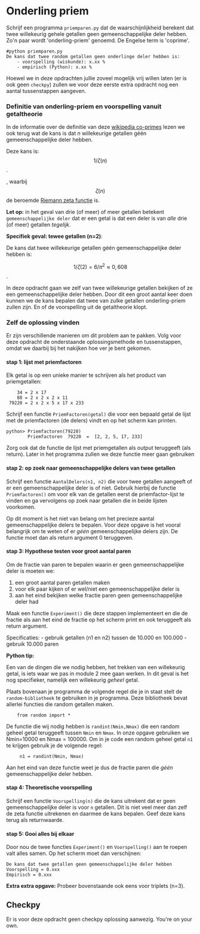 # Onderling priem

Schrijf een programma `priemparen.py` dat de waarschijnlijkheid berekent dat twee willekeurig gehele getallen geen gemeenschappelijke deler hebben. Zo'n paar wordt
'onderling-priem' genoemd. De Engelse term is 'coprime'.

    #python priemparen.py
    De kans dat twee random getallen geen onderlinge deler hebben is:
        - voorspelling (wiskunde): x.xx %
	    - empirisch (Python): x.xx %

Hoewel we in deze opdrachten jullie zoveel mogelijk vrij willen laten (er is ook geen `checkpy`) zullen we voor deze eerste extra opdracht nog een aantal tussenstappen aangeven. 

### Definitie van onderling-priem en voorspelling vanuit getaltheorie
	    
In de informatie over de definitie van deze [wikipedia co-primes](https://en.wikipedia.org/wiki/Coprime_integers) lezen we ook terug wat de kans is dat *n* willekeurige getallen géén gemeenschappelijke deler hebben. 

Deze kans is: $$1/\zeta(n)$$. 

, waarbij $$\zeta(n)$$ de beroemde [Riemann zeta functie](https://en.wikipedia.org/wiki/Riemann_zeta_function) is.

**Let op:** in het geval van drie (of meer) of meer getallen betekent `gemeenschappelijke deler` dat er een getal is dat een deler is van *alle* drie (of meer) getallen *tegelijk*.

**Specifiek geval: tewee getallen (n=2)**:

De kans dat twee willekeurige getallen géén gemeenschappelijke deler hebben is: 

$$1/\zeta(2) = 6/\pi^2 \approx 0,608$$.

In deze opdracht gaan we zelf van twee willekeurige getallen bekijken of ze een gemeenschappelijke deler hebben. Door dit een groot aantal keer doen kunnen we de kans bepalen dat twee van zulke getallen onderling-priem zullen zijn. En of de voorspelling uit de getaltheorie klopt.

### Zelf de oplossing vinden

Er zijn verschillende manieren om dit problem aan te pakken. Volg voor deze opdracht de onderstaande oplossingsmethode en tussenstappen, omdat we daarbij bij het nakijken hoe ver je bent gekomen.

#### stap 1: lijst met priemfactoren

Elk getal is op een unieke manier te schrijven als het product van priemgetallen:

        34 = 2 x 17
        88 = 2 x 2 x 2 x 11
     79220 = 2 x 2 x 5 x 17 x 233

Schrijf een functie `PriemFactoren(getal)` die voor een bepaald getal de lijst met de priemfactoren (de delers) vindt en op het scherm kan printen.

    python> Priemfactoren(79220) 
            Priemfactoren  79220  =  [2, 2, 5, 17, 233]

Zorg ook dat de functie de lijst met priemgetallen als output teruggeeft (als return). Later in het programma zullen we deze functie meer gaan gebruiken
 
#### stap 2: op zoek naar gemeenschappelijke delers van twee getallen

Schrijf een functie `AantalDelers(n1, n2)` die voor twee getallen aangeeft of er een gemeenschappelijke deler is of niet. Gebruik hierbij de functie `Priemfactoren()` om voor elk van de getallen eerst de priemfactor-lijst te vinden en ga vervolgens op zoek naar getallen die in beide lijsten voorkomen.

Op dit moment is het niet van belang om het precieze aantal gemeenschappelijke delers te bepalen. Voor deze opgave is het vooral belangrijk om te weten of er *géén* gemeenschappelijke delers zijn. De functie moet dan als return argument 0 teruggeven.

#### stap 3: Hypothese testen voor groot aantal paren

Om de fractie van paren te bepalen waarin er geen gemeenschappelijke deler is moeten we:
   1. een groot aantal paren getallen maken
   2. voor elk paar kijken of er wel/niet een gemeenschappelijke deler is
   3. aan het eind bekijken welke fractie paren geen gemeenschappelijke deler had  

Maak een functie `Experiment()` die deze stappen implementeert en die de fractie als aan het eind de fractie op het scherm print en ook teruggeeft als return argument.

Specificaties:
    - gebruik getallen (n1 en n2) tussen de 10.000 en 100.000
    - gebruik 10.000 paren
    
**Python tip:**

Een van de dingen die we nodig hebben, het trekken van een willekeurig getal, is iets waar we pas in module 2 mee gaan werken. In dit geval is het nog specifieker, namelijk een willekeurig *geheel* getal. 

Plaats bovenaan je programma de volgende regel die je in staat stelt de `random-bibliotheek` te gebruiken in je programma. Deze bibliotheek bevat allerlei functies die random getallen maken.
 
        from random import *
        
De functie die wij nodig hebben is `randint(Nmin,Nmax)` die een random geheel getal teruggeeft tussen `Nmin` en `Nmax`. In onze opgave gebruiken we Nmin=10000 en Nmax = 100000. Om in je code een random geheel getal `n1` te krijgen gebruik je de volgende regel: 

         n1 = randint(Nmin, Nmax)        
        

Aan het eind van deze functie weet je dus de fractie paren die *géén* gemeenschappelijke deler hebben.

#### stap 4: Theoretische voorspelling

Schrijf een functie `Voorspelling(n)` die de kans uitrekent dat er geen gemeenschappelijke deler is voor `n` getallen. Dit is niet veel meer dan zelf de zeta functie uitrekenen en daarmee de kans bepalen. Geef deze kans terug als returnwaarde.

#### stap 5: Gooi alles bij elkaar

Door nou de twee functies `Experiment()` en `Voorspelling()` aan te roepen valt alles samen. Op het scherm moet dan verschijnen:

    De kans dat twee getallen geen gemeenschappelijke deler hebben
    Voorspelling = 0.xxx
    Empirisch = 0.xxx


**Extra extra opgave:** Probeer bovenstaande ook eens voor triplets (n=3).


## Checkpy

Er is voor deze opdracht geen checkpy oplossing aanwezig. You're on your own.
